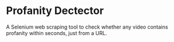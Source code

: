 # Profanity Dectector
A Selenium web scraping tool to check whether any video contains profanity within seconds, just from a URL.

